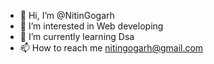 - 👋 Hi, I’m @NitinGogarh
- 👀 I’m interested in Web developing
- 🌱 I’m currently learning Dsa
- 📫 How to reach me nitingogarh@gmail.com

<!---
NitinGogarh/NitinGogarh is a ✨ special ✨ repository because its `README.md` (this file) appears on your GitHub profile.
You can click the Preview link to take a look at your changes.
--->
